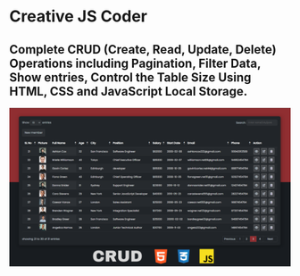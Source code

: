 # Creative JS Coder

## Complete CRUD (Create, Read, Update, Delete) Operations including Pagination, Filter Data, Show entries, Control the Table Size Using HTML, CSS and JavaScript Local Storage.

<!-- Link Image -->
[![CRUD Operation Image](./img/CRUD%20with%20Pagination.png "CRUD Image")](https://abdul-rehman345.github.io/CRUD-Operation/)
